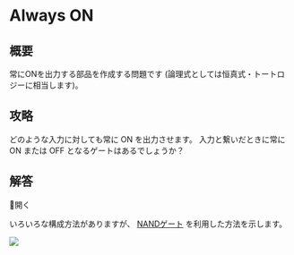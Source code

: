 # Always ON

## 概要

常にONを出力する部品を作成する問題です (論理式としては恒真式・トートロジーに相当します)。

## 攻略

どのような入力に対しても常に <span class="T">ON</span> を出力させます。
入力と繋いだときに常に <span class="T">ON</span> または <span class="F">OFF</span> となるゲートはあるでしょうか？

## 解答

<div class="spoiler-controller material-icons">&#xE5CF;開く</div>
<div class="spoiler">

いろいろな構成方法がありますが、 [NANDゲート](#nand_gate) を利用した方法を示します。

![](https://gyazo.com/515729380f682d91cc41b109ea1f0bd1.png)

</div>